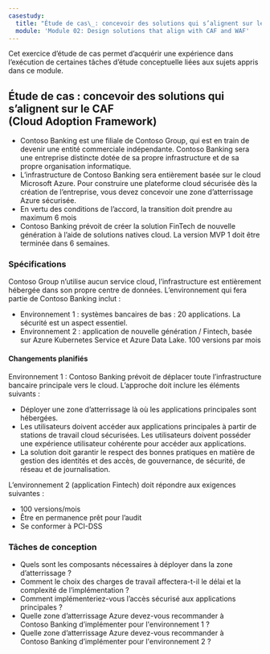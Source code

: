```yaml
---
casestudy:
  title: "Étude de cas\_: concevoir des solutions qui s’alignent sur le CAF (Cloud\_Adoption\_Framework)"
  module: 'Module 02: Design solutions that align with CAF and WAF'
---
```

Cet exercice d’étude de cas permet d’acquérir une expérience dans l’exécution de certaines tâches d’étude conceptuelle liées aux sujets appris dans ce module.

## Étude de cas : concevoir des solutions qui s’alignent sur le CAF (Cloud Adoption Framework)

- Contoso Banking est une filiale de Contoso Group, qui est en train de devenir une entité commerciale indépendante. Contoso Banking sera une entreprise distincte dotée de sa propre infrastructure et de sa propre organisation informatique. 
- L’infrastructure de Contoso Banking sera entièrement basée sur le cloud Microsoft Azure. Pour construire une plateforme cloud sécurisée dès la création de l’entreprise, vous devez concevoir une zone d’atterrissage Azure sécurisée.
- En vertu des conditions de l’accord, la transition doit prendre au maximum 6 mois
- Contoso Banking prévoit de créer la solution FinTech de nouvelle génération à l’aide de solutions natives cloud. La version MVP 1 doit être terminée dans 6 semaines.

### Spécifications

Contoso Group n’utilise aucun service cloud, l’infrastructure est entièrement hébergée dans son propre centre de données. L’environnement qui fera partie de Contoso Banking inclut :

- Environnement 1 : systèmes bancaires de bas : 20 applications. La sécurité est un aspect essentiel.
- Environnement 2 : application de nouvelle génération / Fintech, basée sur Azure Kubernetes Service et Azure Data Lake. 100 versions par mois

#### Changements planifiés

Environnement 1 : Contoso Banking prévoit de déplacer toute l’infrastructure bancaire principale vers le cloud. L’approche doit inclure les éléments suivants :

- Déployer une zone d’atterrissage là où les applications principales sont hébergées.
- Les utilisateurs doivent accéder aux applications principales à partir de stations de travail cloud sécurisées. Les utilisateurs doivent posséder une expérience utilisateur cohérente pour accéder aux applications.
- La solution doit garantir le respect des bonnes pratiques en matière de gestion des identités et des accès, de gouvernance, de sécurité, de réseau et de journalisation.

L’environnement 2 (application Fintech) doit répondre aux exigences suivantes :

- 100 versions/mois
- Être en permanence prêt pour l’audit
- Se conformer à PCI-DSS

### Tâches de conception

- Quels sont les composants nécessaires à déployer dans la zone d’atterrissage ?
- Comment le choix des charges de travail affectera-t-il le délai et la complexité de l’implémentation ?
- Comment implémenteriez-vous l’accès sécurisé aux applications principales ?
- Quelle zone d’atterrissage Azure devez-vous recommander à Contoso Banking d’implémenter pour l'environnement 1 ?
- Quelle zone d’atterrissage Azure devez-vous recommander à Contoso Banking d’implémenter pour l'environnement 2 ?
